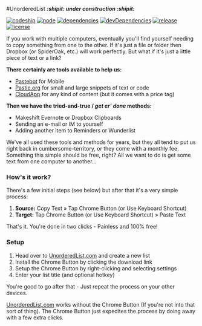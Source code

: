 #UnorderedList
<b><i>:shipit: under construction :shipit:</i></b>

[![codeship](https://img.shields.io/codeship/3e26dc00-8943-0132-acff-66d12ecb4f82.svg?style=flat)]()
[![node](https://img.shields.io/node/v/gh-badges.svg?style=flat)]()
[![dependencies](https://david-dm.org/jrodl3r/unorderedlist.svg)](https://david-dm.org/jrodl3r/unorderedlist#info=dependencies)
[![devDependencies](https://david-dm.org/jrodl3r/unorderedlist/dev-status.svg)](https://david-dm.org/jrodl3r/unorderedlist#info=devDependencies)
[![release](https://img.shields.io/github/release/jrodl3r/unorderedlist.svg?style=flat)](https://github.com/jrodl3r/unorderedlist/releases)
[![license](https://img.shields.io/npm/l/express.svg?style=flat)](https://github.com/jrodl3r/unorderedlist/blob/master/LICENSE)


If you work with multiple computers, eventually you'll find yourself needing to copy something from one to the other. If it's just a file or folder then Dropbox (or SpiderOak, etc.) will work perfectly. But what if it's just a little piece of text or a link?

**There certainly are tools available to help us:**

* [Pastebot](http://tapbots.com/software/pastebot) for Mobile
* [Pastie.org](http://pastie.org) for small and large snippets of text or code
* [CloudApp](https://www.getcloudapp.com) for any kind of content (but it comes with a price tag)

**Then we have the tried-and-true / _get er' done_ methods:**

* Makeshift Evernote or Dropbox Clipboards
* Sending an e-mail or IM to yourself
* Adding another item to Reminders or Wunderlist

We've all used these tools and methods for years, but they all tend to put us right back in cumbersome-territory, or they come with a monthly fee. Something this simple should be free, right? All we want to do is get some text from one computer to another...


### How's it work?

There's a few initial steps (see below) but after that it's a very simple process:

1. **Source:** Copy Text » Tap Chrome Button (or Use Keyboard Shortcut)
2. **Target:** Tap Chrome Button (or Use Keyboard Shortcut) » Paste Text

That's it. You're done in two clicks - Painless and 100% free!


### Setup

1. Head over to [UnorderedList.com](http://unorderedlist.com) and create a new list
2. Install the Chrome Button by clicking the download link
3. Setup the Chrome Button by right-clicking and selecting settings
4. Enter your list title (and optional hotkey)

You're good to go after that - Just repeat the process on your other devices.

[UnorderedList.com](http://unorderedlist.com) works without the Chrome Button (If you're not into that sort of thing). The Chrome Button just expedites the process by doing away with a few extra clicks.
